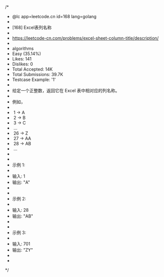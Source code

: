 /*
 * @lc app=leetcode.cn id=168 lang=golang
 *
 * [168] Excel表列名称
 *
 * https://leetcode-cn.com/problems/excel-sheet-column-title/description/
 *
 * algorithms
 * Easy (35.14%)
 * Likes:    141
 * Dislikes: 0
 * Total Accepted:    14K
 * Total Submissions: 39.7K
 * Testcase Example:  '1'
 *
 * 给定一个正整数，返回它在 Excel 表中相对应的列名称。
 * 
 * 例如，
 * 
 * ⁠   1 -> A
 * ⁠   2 -> B
 * ⁠   3 -> C
 * ⁠   ...
 * ⁠   26 -> Z
 * ⁠   27 -> AA
 * ⁠   28 -> AB 
 * ⁠   ...
 * 
 * 
 * 示例 1:
 * 
 * 输入: 1
 * 输出: "A"
 * 
 * 
 * 示例 2:
 * 
 * 输入: 28
 * 输出: "AB"
 * 
 * 
 * 示例 3:
 * 
 * 输入: 701
 * 输出: "ZY"
 * 
 * 
 */